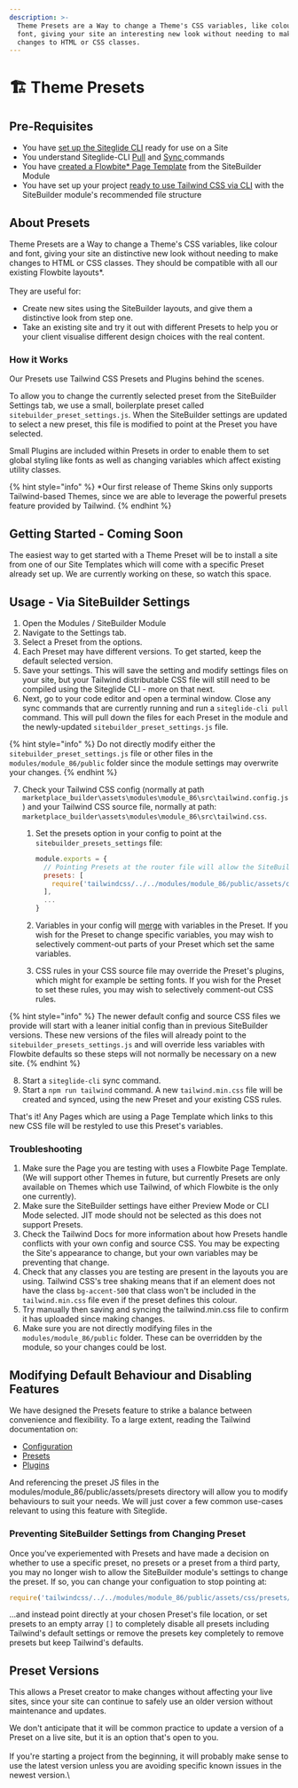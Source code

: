 ```yaml
---
description: >-
  Theme Presets are a Way to change a Theme's CSS variables, like colour and
  font, giving your site an interesting new look without needing to make big
  changes to HTML or CSS classes.
---
```


# 🏗️ Theme Presets

## Pre-Requisites

* You have [set up the Siteglide CLI](../site-setup/) ready for use on a Site
* You understand Siteglide-CLI [Pull](https://docs.siteglide.com/en/developer-tools/cli/reference#pull) and [Sync ](https://docs.siteglide.com/en/developer-tools/cli/reference#sync)commands&#x20;
* You have [created a Flowbite\* Page Template](https://docs.siteglide.com/en/sitebuilder/setup-sitebuilder/site-setup/create-a-page-template) from the SiteBuilder Module
* You have set up your project [ready to use Tailwind CSS via CLI](../set-up-tailwind-css.md) with the SiteBuilder module's recommended file structure

## About Presets

Theme Presets are a Way to change a Theme's CSS variables, like colour and font, giving your site an distinctive new look without needing to make changes to HTML or CSS classes. They should be compatible with all our existing Flowbite layouts\*.\
\
They are useful for:

* Create new sites using the SiteBuilder layouts, and give them a distinctive look from step one.
* Take an existing site and try it out with different Presets to help you or your client visualise different design choices with the real content.

### How it Works

Our Presets use Tailwind CSS Presets and Plugins behind the scenes.

To allow you to change the currently selected preset from the SiteBuilder Settings tab, we use a small, boilerplate preset called  `sitebuilder_preset_settings.js`. When the SiteBuilder settings are updated to select a new preset, this file is modified to point at the Preset you have selected.

Small Plugins are included within Presets in order to enable them to set global styling like fonts as well as changing variables which affect existing utility classes.

{% hint style="info" %}
\*Our first release of Theme Skins only supports Tailwind-based Themes, since we are able to leverage the powerful presets feature provided by Tailwind.
{% endhint %}

## Getting Started - Coming Soon

The easiest way to get started with a Theme Preset will be to install a site from one of our Site Templates which will come with a specific Preset already set up. We are currently working on these, so watch this space.

## Usage - Via SiteBuilder Settings

1. Open the Modules / SiteBuilder Module
2. Navigate to the Settings tab.
3. Select a Preset from the options.
4. Each Preset may have different versions. To get started, keep the default selected version.
5. Save your settings. This will save the setting and modify settings files on your site, but your Tailwind distributable CSS file will still need to be compiled using the Siteglide CLI - more on that next.&#x20;
6. Next, go to your code editor and open a terminal window. Close any sync commands that are currently running and run a `siteglide-cli pull` command. This will pull down the files for each Preset in the module and the newly-updated `sitebuilder_preset_settings.js` file.

{% hint style="info" %}
Do not directly modify either the `sitebuilder_preset_settings.js` file or other files in the `modules/module_86/public` folder since the module settings may overwrite your changes.
{% endhint %}

7. Check your Tailwind CSS config (normally at path `marketplace_builder\assets\modules\module_86\src\tailwind.config.js`) and your Tailwind CSS source file, normally at path: `marketplace_builder\assets\modules\module_86\src\tailwind.css`.
   1.  Set the presets option in your config to point at the `sitebuilder_presets_settings` file:

       ```javascript
       module.exports = {
         // Pointing Presets at the router file will allow the SiteBuilder module to change theme skin defaults. Anything you write in the "theme" object can override this.
         presets: [
           require('tailwindcss/../../modules/module_86/public/assets/css/presets/sitebuilder_preset_settings')
         ],
         ...
       }
       ```
   2. Variables in your config will [merge](https://tailwindcss.com/docs/presets#merging-logic-in-depth) with variables in the Preset. If you wish for the Preset to change specific variables, you may wish to selectively comment-out parts of your Preset which set the same variables.&#x20;
   3. CSS rules in your CSS source file may override the Preset's plugins, which might for example be setting fonts. If you wish for the Preset to set these rules, you may wish to selectively comment-out CSS rules.&#x20;

{% hint style="info" %}
The newer default config and source CSS files we provide will start with a leaner initial config than in previous SiteBuilder versions. These new versions of the files will already point to the `sitebuilder_presets_settings.js` and will override less variables with Flowbite defaults so these steps will not normally be necessary on a new site.&#x20;
{% endhint %}

8. Start a `siteglide-cli` sync command.
9. Start a `npm run tailwind` command. A new `tailwind.min.css` file will be created and synced, using the new Preset and your existing CSS rules.

That's it! Any Pages which are using a Page Template which links to this new CSS file will be restyled to use this Preset's variables.&#x20;

### Troubleshooting

1. Make sure the Page you are testing with uses a Flowbite Page Template. (We will support other Themes in future, but currently Presets are only available on Themes which use Tailwind, of which Flowbite is the only one currently).
2. Make sure the SiteBuilder settings have either Preview Mode or CLI Mode selected. JIT mode should not be selected as this does not support Presets.
3. Check the Tailwind Docs for more information about how Presets handle conflicts with your own config and source CSS. You may be expecting the Site's appearance to change, but your own variables may be preventing that change.
4. Check that any classes you are testing are present in the layouts you are using. Tailwind CSS's tree shaking means that if an element does not have the class `bg-accent-500` that class won't be included in the `tailwind.min.css` file even if the preset defines this colour.
5. Try manually then saving and syncing the tailwind.min.css file to confirm it has uploaded since making changes.&#x20;
6. Make sure you are not directly modifying files in the `modules/module_86/public` folder. These can be overridden by the module, so your changes could be lost.&#x20;

## Modifying Default Behaviour and Disabling Features

We have designed the Presets feature to strike a balance between convenience and flexibility. To a large extent, reading the Tailwind documentation on:

* [Configuration](https://tailwindcss.com/docs/configuration)
* [Presets](https://tailwindcss.com/docs/presets)
* [Plugins](https://tailwindcss.com/docs/plugins)

And referencing the preset JS files in the modules/module\_86/public/assets/presets directory will allow you to modify behaviours to suit your needs. We will just cover a few common use-cases relevant to using this feature with Siteglide.

### Preventing SiteBuilder Settings from Changing Preset

Once you've experiemented with Presets and have made a decision on whether to use a specific preset, no presets or a preset from a third party, you may no longer wish to allow the SiteBuilder module's settings to change the preset. If so, you can change your configuation to stop pointing at:&#x20;

```javascript
require('tailwindcss/../../modules/module_86/public/assets/css/presets/sitebuilder_preset_settings')
```

...and instead point directly at your chosen Preset's file location, or set presets to an empty array `[]` to completely disable all presets including Tailwind's default settings or remove the presets key completely to remove presets but keep Tailwind's defaults.&#x20;

## Preset Versions

&#x20;This allows a Preset creator to make changes without affecting your live sites, since your site can continue to safely use an older version without maintenance and updates.&#x20;

We don't anticipate that it will be common practice to update a version of a Preset on a live site, but it is an option that's open to you.\
\
If you're starting a project from the beginning, it will probably make sense to use the latest version unless you are avoiding specific known issues in the newest version.\


